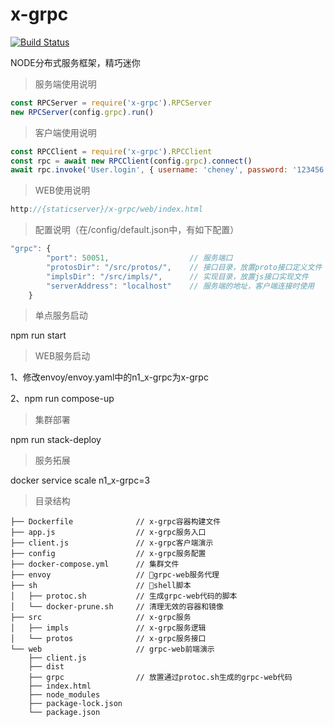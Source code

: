 # x-grpc
[![Build Status](https://travis-ci.com/cheneyweb/x-grpc.svg?branch=master)](https://travis-ci.com/cheneyweb/x-grpc)

NODE分布式服务框架，精巧迷你

>服务端使用说明
```javascript
const RPCServer = require('x-grpc').RPCServer
new RPCServer(config.grpc).run()
```

>客户端使用说明
```javascript
const RPCClient = require('x-grpc').RPCClient
const rpc = await new RPCClient(config.grpc).connect()
await rpc.invoke('User.login', { username: 'cheney', password: '123456' })
```

>WEB使用说明
```javascript
http://{staticserver}/x-grpc/web/index.html
```

>配置说明（在/config/default.json中，有如下配置）
```javascript
"grpc": {
        "port": 50051,                  // 服务端口
        "protosDir": "/src/protos/",    // 接口目录，放置proto接口定义文件
        "implsDir": "/src/impls/",      // 实现目录，放置js接口实现文件
        "serverAddress": "localhost"    // 服务端的地址，客户端连接时使用
    }
```

>单点服务启动

npm run start

>WEB服务启动

1、修改envoy/envoy.yaml中的n1_x-grpc为x-grpc

2、npm run compose-up

>集群部署

npm run stack-deploy

>服务拓展

docker service scale n1_x-grpc=3

>目录结构
```
├── Dockerfile              // x-grpc容器构建文件
├── app.js                  // x-grpc服务入口
├── client.js               // x-grpc客户端演示
├── config                  // x-grpc服务配置
├── docker-compose.yml      // 集群文件
├── envoy                   // grpc-web服务代理
├── sh                      // shell脚本
│   ├── protoc.sh           // 生成grpc-web代码的脚本
│   └── docker-prune.sh     // 清理无效的容器和镜像
├── src                     // x-grpc服务
│   ├── impls               // x-grpc服务逻辑
│   └── protos              // x-grpc服务接口
└── web                     // grpc-web前端演示
    ├── client.js
    ├── dist
    ├── grpc                // 放置通过protoc.sh生成的grpc-web代码
    ├── index.html
    ├── node_modules
    ├── package-lock.json
    └── package.json
```
